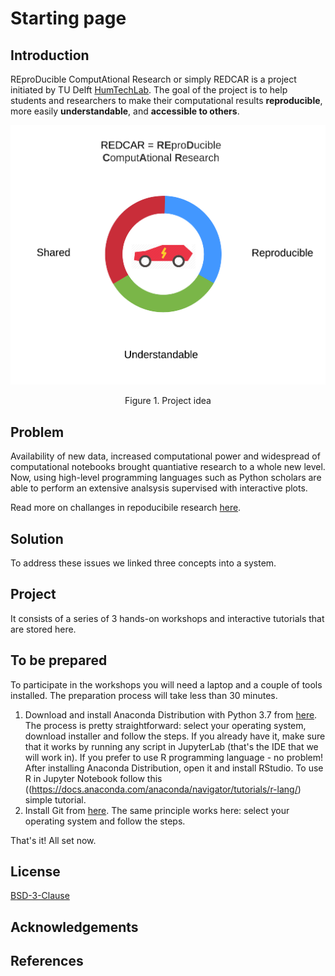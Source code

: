 # Starting page

## Introduction
REproDucible ComputAtional Research or simply REDCAR is a project initiated by TU Delft [HumTechLab](https://www.tudelft.nl/tbm/over-de-faculteit/afdelingen/multi-actor-systems/research/humtech-lab/humtech-lab/). The goal of the project is to help students and researchers to make their computational results __reproducible__, more easily __understandable__, and __accessible to others__.

![](.gitbook/assets/project-idea.png)
<p style="text-align: center;">Figure 1. Project idea</p>

## Problem
Availability of new data, increased computational power and widespread of computational notebooks brought quantiative research to a whole new level. Now, using high-level programming languages such as Python scholars are able to perform an extensive analsysis supervised with interactive plots.

Read more on challanges in repoducibile research [here](https://www.nature.com/collections/prbfkwmwvz).

## Solution
To address these issues we linked three concepts into a system.

## Project
It consists of a series of 3 hands-on workshops and interactive tutorials that are stored here.

## To be prepared
To participate in the workshops you will need a laptop and a couple of tools installed. The preparation process will take less than 30 minutes.

1. Download and install Anaconda Distribution with Python 3.7 from [here](https://www.anaconda.com/distribution/). The process is pretty straightforward: select your operating system, download installer and follow the steps. If you already have it, make sure that it works by running any script in JupyterLab (that's the IDE that we will work in). If you prefer to use R programming language - no problem! After installing Anaconda Distribution, open it and install RStudio. To use R in Jupyter Notebook follow this ((https://docs.anaconda.com/anaconda/navigator/tutorials/r-lang/) simple tutorial. 
2. Install Git from [here](https://git-scm.com/downloads). The same principle works here: select your operating system and follow the steps.

That's it! All set now.

## License
[BSD-3-Clause](https://opensource.org/licenses/BSD-3-Clause)

## Acknowledgements

## References
